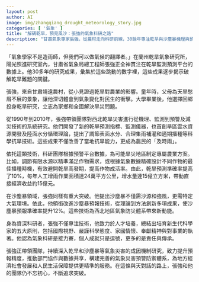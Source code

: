 ```yaml
---
layout: post
author: AI
image: img/zhangqiang_drought_meteorology_story.jpg
categories: [ '氣象' ]
title: "解碼乾旱，預見風沙：張強的氣象科研之路"
description: "甘肅氣象專家張強，從農村走向科研前線，30餘年專注乾旱與沙塵暴機理與預報技術創新；他領銜團隊提升預警準確率，推動農業抗旱和氣象防災，並致力人才培養與技術傳承，為西北地區經濟與民生築牢氣象防線。"
---
```

「氣象學家不是造雨師，但我們可以做氣候的翻譯者。」在蘭州乾旱氣象研究所，陽光照進研究室內，甘肅省氣象局總工程師張強正全神貫注在乾旱監測預測平台的數據上。他30多年的研究成果，彙集於這些跳動的數字裡，這些成果逐步揭示破解乾旱難題的關鍵。

張強，來自甘肅靖遠農村，從小見證過乾旱對農業的影響。童年時，父母為天旱愁眉不展的景象，讓他深切體會到氣象變化對民生的衝擊。大學畢業後，他選擇回鄉投身乾旱研究，立志為家鄉和全國解決旱災問題。

從1990年到2010年，張強帶領團隊對西北乾旱災害進行從機理、監測到預警及減災技術的系統研究。他們開發了新的乾旱預測指標、監測儀器，也首創旱區雲水資源開發及陸面水分循環理論，提出了調節表面水分、合理集雨補灌和適期播種等科學抗旱技術。這些成果不僅改善了當地抗旱能力，更成為農民的「及時雨」。

依托這類技術，科研團隊根據預警平台數據，為可能旱災地區制定專屬農業方案。比如，調節有限水源以精準滿足作物需求，或根據氣象數據精確設計不同作物的最佳播種時機，有效避開乾旱高發期，提高作物成活率。由此，乾旱預測準確率提高了10%，每年人工增雨作業面積達24萬平方公里，增水量達15億立方米，帶動直接經濟收益約15億元。

在沙塵暴領域，張強同樣有重大突破。他提出沙塵暴不僅需沙源和強風，更需特定大氣環境。依此，他領銜改進沙塵暴預報技術，從理論到方法創新多項成果，使沙塵暴預報準確率提升12%。這些技術為西北地區氣象防災體系帶來新動能。

身為資深科研者，張強不僅專注技術，他致力於人才培養，總結出培育新生代科學家的五大原則，包括國際視野、嚴謹科學態度、家國情懷、奉獻精神與對事業的執著。他認為氣象科研是接力賽，個人成就只是逗號，更多的是責任與傳承。

張強正帶領團隊，持續深入乾旱和沙塵暴等氣象災害的成因機制研究，致力提升預報精度，推動部門協作與數據共享，構建完善的氣象災害預警防禦體系，為地方經濟社會發展和人民生活保障提供更精準的服務。在這條與天對話的路上，張強和他的團隊仍不忘初心，不斷追求突破。